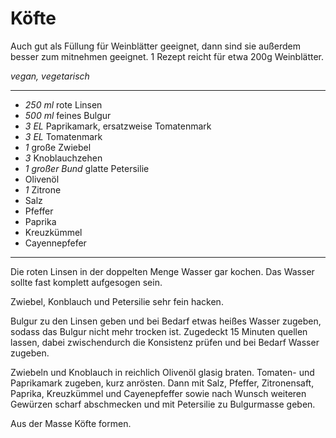 # Köfte

Auch gut als Füllung für Weinblätter geeignet, dann sind sie außerdem besser zum mitnehmen geeignet. 1 Rezept reicht für etwa 200g Weinblätter.

*vegan, vegetarisch*

---

- *250 ml* rote Linsen
- *500 ml* feines Bulgur
- *3 EL* Paprikamark, ersatzweise Tomatenmark
- *3 EL* Tomatenmark
- *1* große Zwiebel
- *3* Knoblauchzehen
- *1 großer Bund* glatte Petersilie
- Olivenöl
- *1* Zitrone
- Salz
- Pfeffer
- Paprika
- Kreuzkümmel
- Cayennepfefer

---

Die roten Linsen in der doppelten Menge Wasser gar kochen. Das Wasser sollte fast komplett aufgesogen sein.

Zwiebel, Konblauch und Petersilie sehr fein hacken.

Bulgur zu den Linsen geben und bei Bedarf etwas heißes Wasser zugeben, sodass das Bulgur nicht mehr trocken ist. Zugedeckt 15 Minuten quellen lassen, dabei zwischendurch die Konsistenz prüfen und bei Bedarf Wasser zugeben.

Zwiebeln und Knoblauch in reichlich Olivenöl glasig braten. Tomaten- und Paprikamark zugeben, kurz anrösten. Dann mit Salz, Pfeffer, Zitronensaft, Paprika, Kreuzkümmel und Cayenepfeffer sowie nach Wunsch weiteren Gewürzen scharf abschmecken und mit Petersilie zu Bulgurmasse geben.

Aus der Masse Köfte formen.

